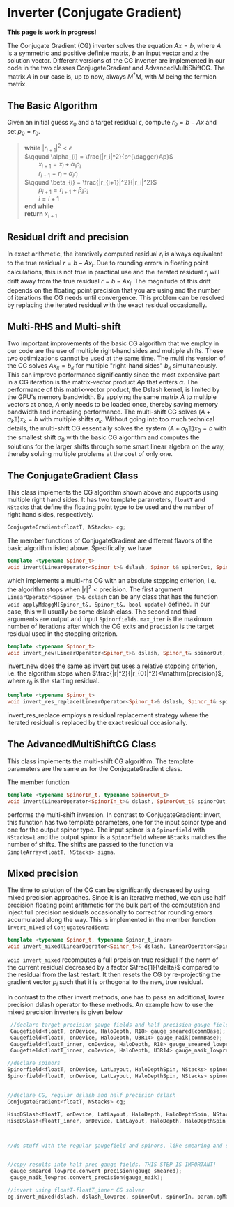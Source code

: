 # Inverter (Conjugate Gradient)


**This page is work in progress!** 

The Conjugate Gradient (CG) inverter solves the equation $Ax=b$, where $A$ is a symmetric and positive definite matrix, $b$ an input vector and $x$ the solution vector. Different versions of the CG inverter are implemented in our code in the two classes ConjugateGradient and AdvancedMultiShiftCG. The matrix $A$ in our case is, up to now, always $M^{\dagger}M$, with $M$ being the fermion matrix.

## The Basic Algorithm 

Given an initial guess $x_0$ and a target residual $\epsilon$, compute $r_0=b-Ax$ and set $p_0=r_0$.

> **while** $|r_{i+1}|^2 < \epsilon$ \
> $\qquad \alpha_{i} = \frac{|r_i|^2}{p^{\dagger}Ap}$\
> $\qquad x_{i+1} = x_{i} + \alpha_{i}p_{i}$\
> $\qquad r_{i+1} = r_{i} - \alpha_{i}r_{i}$\
> $\qquad \beta_{i} = \frac{|r_{i+1}|^2}{|r_i|^2}$\
> $\qquad p_{i+1} = r_{i+1} + \beta_{i}p_{i}$\
> $\qquad i = i+1$\
> **end while**\
> **return** $x_{i+1}$

## Residual drift and precision

In exact arithmetic, the iteratively computed residual $r_i$ is always equivalent to the true residual $r=b-Ax_{i}$. Due to rounding errors in floating point calculations, this is not true in practical use and the iterated residual $r_i$ will drift away from the true residual $r=b-Ax_{i}$. The magnitude of this drift depends on the floating point precision that you are using and the number of iterations the CG needs until convergence. This problem can be resolved by replacing the iterated residual with the exact residual occasionally.

## Multi-RHS and Multi-shift

Two important improvements of the basic CG algorithm that we employ in our code are the use of multiple right-hand sides and multiple shifts. These two optimizations cannot be used at the same time.
The multi rhs version of the CG solves $Ax_{k}=b_{k}$ for multiple "right-hand sides" $b_k$ simultaneously. This can improve performance significantly since the most expensive part in a CG iteration is the matrix-vector product $Ap$ that enters $\alpha$. The performance of this matrix-vector product, the Dslash kernel, is limited by the GPU's memory bandwidth. By applying the same matrix $A$ to multiple vectors at once, $A$ only needs to be loaded once, thereby saving memory bandwidth and increasing performance. 
The multi-shift CG solves $\left(A+\sigma_{k}\mathbb{1}\right)x_{k}=b$ with multiple shifts $\sigma_{k}$. Without going into too much technical details, the multi-shift CG essentially solves the system $\left(A+\sigma_{0}\mathbb{1}\right)x_0=b$ with the smallest shift $\sigma_0$ with the basic CG algorithm and computes the solutions for the larger shifts through some smart linear algebra on the way, thereby solving multiple problems at the cost of only one.

## The ConjugateGradient Class

This class implements the CG algorithm shown above and supports using multiple right hand sides. 
It has two template parameters, `floatT` and `NStacks` that define the floating point type to be used and the number of right hand sides, respectively.
```C++
ConjugateGradient<floatT, NStacks> cg;
```

The member functions of ConjugateGradient are different flavors of the basic algorithm listed above. Specifically, we have

```C++
template <typename Spinor_t>
void invert(LinearOperator<Spinor_t>& dslash, Spinor_t& spinorOut, Spinor_t& spinorIn, int max_iter, double precision);
```
which implements a multi-rhs CG with an absolute stopping criterion, i.e. the algorithm stops when $|r|^2<\mathrm{precision}$. The first argument `LinearOperator<Spinor_t>& dslash` can be any class that has the function `void applyMdaggM(Spinor_t&, Spinor_t&, bool update)` defined. In our case, this will usually be some dslash class. The second and third arguments are output and input `Spinorfields`. `max_iter` is the maximum number of iterations after which the CG exits and `precision` is the target residual used in the stopping criterion.


```C++
template <typename Spinor_t>
void invert_new(LinearOperator<Spinor_t>& dslash, Spinor_t& spinorOut, const Spinor_t& spinorIn, const int max_iter, const double precision);
```
 invert_new does the same as invert but uses a relative stopping criterion, i.e. the algorithm stops when $\frac{|r|^2}{|r_{0}|^2}<\mathrm{precision}$, where $r_0$ is the starting residual. 

```C++
template <typename Spinor_t>
void invert_res_replace(LinearOperator<Spinor_t>& dslash, Spinor_t& spinorOut, const Spinor_t& spinorIn, const int max_iter, const double precision);
```
invert_res_replace employs a residual replacement strategy where the iterated residual is replaced by the exact residual occasionally. 

## The AdvancedMultiShiftCG Class

This class implements the multi-shift CG algorithm. The template parameters are the same as for the ConjugateGradient class. 

The member function 
```C++
template <typename SpinorIn_t, typename SpinorOut_t>
void invert(LinearOperator<SpinorIn_t>& dslash, SpinorOut_t& spinorOut, const SpinorIn_t& spinorIn, SimpleArray<floatT, NStacks> sigma, const int max_iter, const double precision);
```
performs the multi-shift inversion. In contrast to ConjugateGradient::invert, this function has two template parameters, one for the input spinor type and one for the output spinor type. The input spinor is a `Spinorfield` with `NStacks=1` and the output spinor is a `Spinorfield` where `NStacks` matches the number of shifts. The shifts are passed to the function via `SimpleArray<floatT, NStacks> sigma`.

## Mixed precision

The time to solution of the CG can be significantly decreased by using mixed precision approaches. Since it is an iterative method, we can use half precision floating point arithmetic for the bulk part of the computation and inject full precision residuals occasionally to correct for rounding errors accumulated along the way.  This is implemented in the member function `invert_mixed` of `ConjugateGradient`: 
```C++
template <typename Spinor_t, typename Spinor_t_inner>
void invert_mixed(LinearOperator<Spinor_t>& dslash, LinearOperator<Spinor_t_inner>& dslash_inner, Spinor_t& spinorOut, const Spinor_t& spinorIn, const int max_iter, const double precision, double delta);
```


`void invert_mixed` recomputes a full precision true residual if the norm of the current residual decreased by a factor $\frac{1}{\delta}$ compared to the residual from the last restart. It then resets the CG by re-projecting the gradient vector $p_{i}$ such that it is orthogonal to the new, true residual.

In contrast to the other invert methods, one has to pass an additional, lower precision dslash operator to these methods. An example how to use the mixed precision inverters is given below

```C++
 //declare target precision gauge fields and half precision gauge fields
 Gaugefield<floatT, onDevice, HaloDepth, R18> gauge_smeared(commBase);
 Gaugefield<floatT, onDevice, HaloDepth, U3R14> gauge_naik(commBase); 
 Gaugefield<floatT_inner, onDevice, HaloDepth, R18> gauge_smeared_lowprec(commBase);
 Gaugefield<floatT_inner, onDevice, HaloDepth, U3R14> gauge_naik_lowprec(commBase);

//declare spinors
Spinorfield<floatT, onDevice, LatLayout, HaloDepthSpin, NStacks> spinorIn(commBase);
Spinorfield<floatT, onDevice, LatLayout, HaloDepthSpin, NStacks> spinorOut(commBase);
    

//declare CG, regular dslash and half precision dslash
ConjugateGradient<floatT, NStacks> cg;
    
HisqDSlash<floatT, onDevice, LatLayout, HaloDepth, HaloDepthSpin, NStacks> dslash(gauge_smeared, gauge_naik, param.m_ud());
HisqDSlash<floatT_inner, onDevice, LatLayout, HaloDepth, HaloDepthSpin, NStacks> dslash_lowprec(gauge_smeared_lowprec, gauge_naik_lowprec, param.m_ud());    



//do stuff with the regular gaugefield and spinors, like smearing and some physics


//copy results into half prec gauge fields. THIS STEP IS IMPORTANT! 
 gauge_smeared_lowprec.convert_precision(gauge_smeared);
 gauge_naik_lowprec.convert_precision(gauge_naik);

//invert using floatT-floatT_inner CG solver
cg.invert_mixed(dslash, dslash_lowprec, spinorOut, spinorIn, param.cgMax(), param.residue(), param.cgMixedPrec_delta());

```
